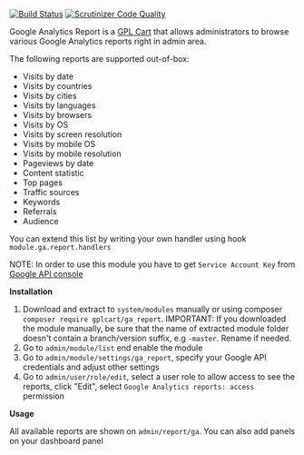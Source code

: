[![Build Status](https://scrutinizer-ci.com/g/gplcart/ga_report/badges/build.png?b=master)](https://scrutinizer-ci.com/g/gplcart/ga_report/build-status/master)
[![Scrutinizer Code Quality](https://scrutinizer-ci.com/g/gplcart/ga_report/badges/quality-score.png?b=master)](https://scrutinizer-ci.com/g/gplcart/ga_report/?branch=master)

Google Analytics Report is a [GPL Cart](https://github.com/gplcart/gplcart) that allows administrators to browse various Google Analytics reports right in admin area.

The following reports are supported out-of-box:

- Visits by date
- Visits by countries
- Visits by cities
- Visits by languages
- Visits by browsers
- Visits by OS
- Visits by screen resolution
- Visits by mobile OS
- Visits by mobile resolution
- Pageviews by date
- Content statistic
- Top pages
- Traffic sources
- Keywords
- Referrals
- Audience

You can extend this list by writing your own handler using hook `module.ga.report.handlers`

NOTE: In order to use this module you have to get `Service Account Key` from [Google API console](https://console.developers.google.com/apis/credentials)


**Installation**

1. Download and extract to `system/modules` manually or using composer `composer require gplcart/ga_report`. IMPORTANT: If you downloaded the module manually, be sure that the name of extracted module folder doesn't contain a branch/version suffix, e.g `-master`. Rename if needed.
2. Go to `admin/module/list` end enable the module
3. Go to `admin/module/settings/ga_report`, specify your Google API credentials and adjust other settings
4. Go to `admin/user/role/edit`, select a user role to allow access to see the reports, click "Edit", select `Google Analytics reports: access` permission

**Usage**

All available reports are shown on `admin/report/ga`. You can also add panels on your dashboard panel